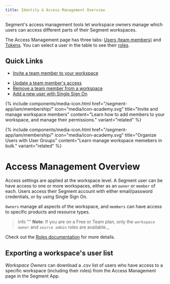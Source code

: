 ```yaml
---
title: Identity & Access Management Overview
---
```


Segment's access management tools let workspace owners manage which users can access different parts of their Segment workspaces.

<!--![](images/IAM-overview.png)-->

The Access Management page has three tabs: [Users (team members)](/docs/segment-app/iam/concepts/#team-members/)<!--, [User Groups](/docs/segment-app/iam/concepts/#user-groups/),--> and [Tokens](/docs/segment-app/iam/concepts/#tokens/). You can select a user in the table to see their [roles](/docs/segment-app/iam/roles)<!-- in the side panel-->.

## Quick Links
- [Invite a team member to your workspace](/docs/segment-app/iam/membership/#invite-a-new-team-member/)
<!--- [Create a User Group](/docs/segment-app/iam/membership/#create-a-new-user-group/)
-->
- [Update a team member's access](/docs/segment-app/iam/membership#change-a-team-members-access/)
- [Remove a team member from a workspace](/docs/segment-app/iam/membership/#remove-a-team-member-from-your-workspace/)
- [Add a new user with Single Sign On](/docs/segment-app/iam/membership/#team-management-with-single-sign-on/)

{% include components/media-icon.html href="/segment-app/iam/membership/" icon="media/icon-academy.svg" title="Invite and manage workspace members" content="Learn how to add members to your workspace, and manage their permissions." variant="related" %}

{% include components/media-icon.html href="/segment-app/iam/membership/" icon="media/icon-academy.svg" title="Organize Users with User Groups" content="Learn manage workspace memebers in bulk." variant="related" %}

# Access Management Overview

Access settings are applied at the workspace level. A Segment user can be have access to one or more workspaces, either as an `owner` or `member` of each.
Users access their Segment account with either email/password credentials, or by using Single Sign On.

`Owners` manage all aspects of the workspace, and `members` can have access to specific products and resource types.

> info ""
> **Note**: If you are on a Free or Team plan, only the `workspace owner` and `source admin` roles are available._

Check out the [Roles documentation](/docs/segment-app/iam/roles/) for more details.

## Exporting a workspace's user list

*Workspace Owners* can download a .csv list of users who have access to a specific workspace (including their roles) from the Access Management page in the Segment App.
